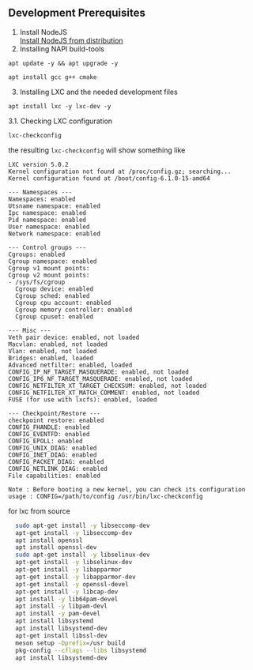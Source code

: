 ## Development Prerequisites
1. Install NodeJS </br>
[Install NodeJS from distribution](https://github.com/nodesource/distributions#installation-instructions)
2. Installing NAPI build-tools
```shell
apt update -y && apt upgrade -y
```
```shell
apt install gcc g++ cmake
```
3. Installing LXC and the needed development files
```shell
apt install lxc -y lxc-dev -y
```
3.1. Checking LXC configuration
```shell
lxc-checkconfig
```
the resulting `lxc-checkconfig` will show something like
```text
LXC version 5.0.2
Kernel configuration not found at /proc/config.gz; searching...
Kernel configuration found at /boot/config-6.1.0-15-amd64

--- Namespaces ---
Namespaces: enabled
Utsname namespace: enabled
Ipc namespace: enabled
Pid namespace: enabled
User namespace: enabled
Network namespace: enabled

--- Control groups ---
Cgroups: enabled
Cgroup namespace: enabled
Cgroup v1 mount points:
Cgroup v2 mount points:
- /sys/fs/cgroup
  Cgroup device: enabled
  Cgroup sched: enabled
  Cgroup cpu account: enabled
  Cgroup memory controller: enabled
  Cgroup cpuset: enabled

--- Misc ---
Veth pair device: enabled, not loaded
Macvlan: enabled, not loaded
Vlan: enabled, not loaded
Bridges: enabled, loaded
Advanced netfilter: enabled, loaded
CONFIG_IP_NF_TARGET_MASQUERADE: enabled, not loaded
CONFIG_IP6_NF_TARGET_MASQUERADE: enabled, not loaded
CONFIG_NETFILTER_XT_TARGET_CHECKSUM: enabled, not loaded
CONFIG_NETFILTER_XT_MATCH_COMMENT: enabled, not loaded
FUSE (for use with lxcfs): enabled, loaded

--- Checkpoint/Restore ---
checkpoint restore: enabled
CONFIG_FHANDLE: enabled
CONFIG_EVENTFD: enabled
CONFIG_EPOLL: enabled
CONFIG_UNIX_DIAG: enabled
CONFIG_INET_DIAG: enabled
CONFIG_PACKET_DIAG: enabled
CONFIG_NETLINK_DIAG: enabled
File capabilities: enabled

Note : Before booting a new kernel, you can check its configuration
usage : CONFIG=/path/to/config /usr/bin/lxc-checkconfig
```

for lxc from source
```bash
  sudo apt-get install -y libseccomp-dev
  apt-get install -y libseccomp-dev
  apt install openssl
  apt install openssl-dev
  sudo apt-get install -y libselinux-dev
  apt-get install -y libselinux-dev
  apt-get install -y libapparmor
  apt-get install -y libapparmor-dev
  apt-get install -y openssl-devel
  apt-get install -y libcap-dev
  apt install -y lib64pam-devel
  apt install -y libpam-devl
  apt install -y pam-devel
  apt install libsystemd
  apt install libsystemd-dev
  apt-get install libssl-dev
  meson setup -Dprefix=/usr build
  pkg-config --cflags --libs libsystemd
  apt install libsystemd-dev
```